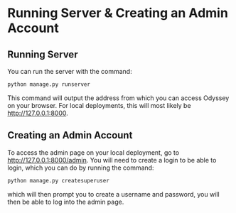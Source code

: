# Running Server & Creating an Admin Account

## Running Server

You can run the server with the command:

``` sh
python manage.py runserver
```

This command will output the address from which you can access Odyssey on your browser. For local deployments, this will most likely be http://127.0.0.1:8000.

## Creating an Admin Account

To access the admin page on your local deployment, go to http://127.0.0.1:8000/admin. You will need to create a login to be able to login, which you can do by running the command:

``` sh
python manage.py createsuperuser
```

which will then prompt you to create a username and password, you will then be able to log into the admin page.